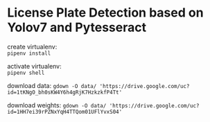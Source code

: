 # License Plate Detection based on Yolov7 and Pytesseract

create virtualenv:  
`pipenv install`  

activate virtualenv:  
`pipenv shell`

download data:
`gdown -O data/ 'https://drive.google.com/uc?id=1tKNgO_bh0sKW4Y6h4gRjK7HzkzkfP4Tt'`

download weights:
`gdown -O data/ 'https://drive.google.com/uc?id=1HH7ei39rPZNxYqH4TTQom01UFlYvxS04'`
